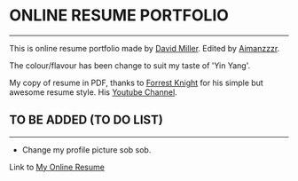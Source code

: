 #   ONLINE RESUME PORTFOLIO
---
This is online resume portfolio made by [David Miller](https://github.com/davidtmiller).
Edited by [Aimanzzzr](https://github.com/Aimanzzzr).

The colour/flavour has been change to suit my taste of 'Yin Yang'.

My copy of resume in PDF, thanks to [Forrest Knight](https://github.com/ForrestKnight) 
for his simple but awesome resume style. His [Youtube Channel](https://www.youtube.com/fknight).

##  TO BE ADDED (TO DO LIST)
---
-   Change my profile picture sob sob.

Link to [My Online Resume](https://aimanzzzr.netlify.app)
